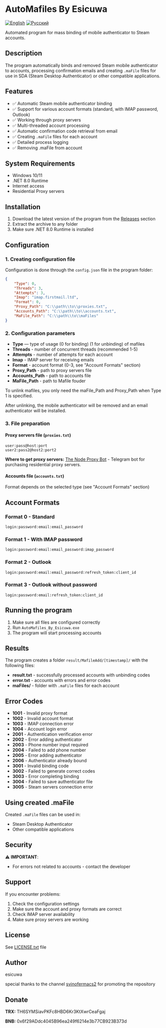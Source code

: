# AutoMafiles By Esicuwa

[![English](https://img.shields.io/badge/Language-English-blue)](README.md)
[![Русский](https://img.shields.io/badge/Язык-Русский-red)](README_RU.md)

Automated program for mass binding of mobile authenticator to Steam accounts.

## Description

The program automatically binds and removed Steam mobile authenticator to accounts, processing confirmation emails and creating `.maFile` files for use in SDA (Steam Desktop Authenticator) or other compatible applications.

## Features

- ✅ Automatic Steam mobile authenticator binding
- ✅ Support for various account formats (standard, with IMAP password, Outlook)
- ✅ Working through proxy servers
- ✅ Multi-threaded account processing
- ✅ Automatic confirmation code retrieval from email
- ✅ Creating `.maFile` files for each account
- ✅ Detailed process logging
- ✅ Removing .maFile from account

## System Requirements

- Windows 10/11
- .NET 8.0 Runtime
- Internet access
- Residential Proxy servers

## Installation

1. Download the latest version of the program from the [Releases](../../releases) section
2. Extract the archive to any folder
3. Make sure .NET 8.0 Runtime is installed

## Configuration

### 1. Creating configuration file

Configuration is done through the `config.json` file in the program folder:

```json
{
    "Type": 0,
    "Threads": 3,
    "Attempts": 3,
    "Imap": "imap.firstmail.ltd",
    "Format": 0,
    "Proxy_Path": "C:\\path\\to\\proxies.txt",
    "Accounts_Path": "C:\\path\\to\\accounts.txt",
    "MaFile_Path": "C:\\path\\to\\maFiles"
}
```

### 2. Configuration parameters

- **Type** — type of usage (0 for binding) (1 for unbinding) of mafiles
- **Threads** - number of concurrent threads (recommended 1-5)
- **Attempts** - number of attempts for each account
- **Imap** - IMAP server for receiving emails
- **Format** - account format (0-3, see "Account Formats" section)
- **Proxy_Path** - path to proxy servers file
- **Accounts_Path** - path to accounts file
- **MaFile_Path** - path to Mafile fouder

To unlink mafiles, you only need the maFile_Path and Proxy_Path when Type 1 is specified.

After unlinking, the mobile authenticator will be removed and an email authenticator will be installed.

### 3. File preparation

#### Proxy servers file (`proxies.txt`)
```
user:pass@host:port
user2:pass2@host2:port2
```

**Where to get proxy servers:** [The Node Proxy Bot](https://t.me/node_proxy_bot?start=84411615) - Telegram bot for purchasing residential proxy servers.

#### Accounts file (`accounts.txt`)
Format depends on the selected type (see "Account Formats" section)

## Account Formats

### Format 0 - Standard
```
login:password:email:email_password
```

### Format 1 - With IMAP password
```
login:password:email:email_password:imap_password
```

### Format 2 - Outlook
```
login:password:email:email_password:refresh_token:client_id
```

### Format 3 - Outlook without password
```
login:password:email:refresh_token:client_id
```

## Running the program

1. Make sure all files are configured correctly
2. Run `AutoMafiles_By_Esicuwa.exe`
3. The program will start processing accounts

## Results

The program creates a folder `result/MafileAdd/[timestamp]/` with the following files:

- **result.txt** - successfully processed accounts with unbinding codes
- **error.txt** - accounts with errors and error codes
- **maFiles/** - folder with `.maFile` files for each account

## Error Codes

- **1001** - Invalid proxy format
- **1002** - Invalid account format
- **1003** - IMAP connection error
- **1004** - Account login error
- **2001** - Authentication verification error
- **2002** - Error adding authenticator
- **2003** - Phone number input required
- **2004** - Failed to add phone number
- **2005** - Error adding authenticator
- **2006** - Authenticator already bound
- **3001** - Invalid binding code
- **3002** - Failed to generate correct codes
- **3003** - Error completing binding
- **3004** - Failed to save authenticator file
- **3005** - Steam servers connection error

## Using created .maFile

Created `.maFile` files can be used in:
- Steam Desktop Authenticator
- Other compatible applications

## Security

⚠️ **IMPORTANT**: 
- For errors not related to accounts - contact the developer

## Support

If you encounter problems:
1. Check the configuration settings
2. Make sure the account and proxy formats are correct
3. Check IMAP server availability
4. Make sure proxy servers are working

## License

See [LICENSE.txt](LICENSE.txt) file

## Author

esicuwa

special thanks to the channel [svinofermacs2](https://t.me/svinofermacs2) for promoting the repository


## Donate

**TRX:** TH6SYMSiavPKFc8HBD6Kr3KtXwrCeaFgaj

**BNB:** 0x6f29ADdc4045B96ea249f6214e3b77CB923B373d
